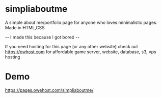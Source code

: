 # simpliaboutme
A simple about me/portfolio page for anyone who loves minimalistic pages. Made in HTML,CSS

-- I made this because I got bored --

If you need hosting for this page (or any other website) check out https://owhost.com for affordable game server, website, database, s3, vps hosting


# Demo
https://pages.owehost.com/simpliaboutme/
